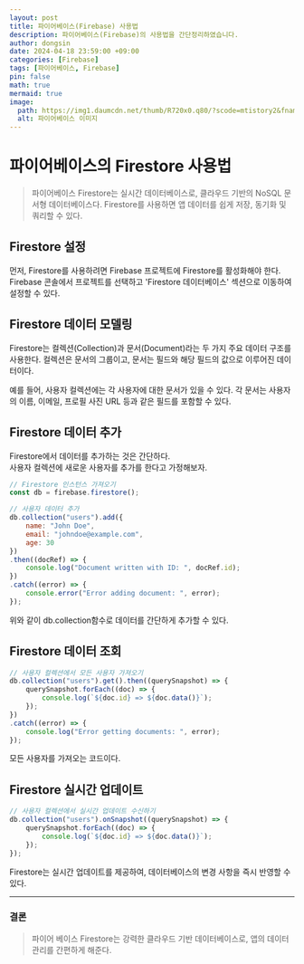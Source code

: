 ```yaml
---
layout: post
title: 파이어베이스(Firebase) 사용법
description: 파이어베이스(Firebase)의 사용법을 간단정리하였습니다.
author: dongsin
date: 2024-04-18 23:59:00 +09:00
categories: [Firebase]
tags: [파이어베이스, Firebase]
pin: false
math: true
mermaid: true
image:
  path: https://img1.daumcdn.net/thumb/R720x0.q80/?scode=mtistory2&fname=https%3A%2F%2Ft1.daumcdn.net%2Fcfile%2Ftistory%2F99F03A335A026DE21E
  alt: 파이어베이스 이미지
---
```



# 파이어베이스의 Firestore 사용법
<!-- h1 -->

> 파이어베이스 Firestore는 실시간 데이터베이스로, 클라우드 기반의 NoSQL 문서형 데이터베이스다. Firestore를 사용하면 앱 데이터를 쉽게 저장, 동기화 및 쿼리할 수 있다.


## Firestore 설정
먼저, Firestore를 사용하려면 Firebase 프로젝트에 Firestore를 활성화해야 한다. Firebase 콘솔에서 프로젝트를 선택하고 'Firestore 데이터베이스' 섹션으로 이동하여 설정할 수 있다.

## Firestore 데이터 모델링
Firestore는 컬렉션(Collection)과 문서(Document)라는 두 가지 주요 데이터 구조를 사용한다. 컬렉션은 문서의 그룹이고, 문서는 필드와 해당 필드의 값으로 이루어진 데이터이다.

예를 들어, 사용자 컬렉션에는 각 사용자에 대한 문서가 있을 수 있다. 각 문서는 사용자의 이름, 이메일, 프로필 사진 URL 등과 같은 필드를 포함할 수 있다.

## Firestore 데이터 추가
Firestore에서 데이터를 추가하는 것은 간단하다.<br />
사용자 컬렉션에 새로운 사용자를 추가를 한다고 가정해보자.
```js
// Firestore 인스턴스 가져오기
const db = firebase.firestore();

// 사용자 데이터 추가
db.collection("users").add({
    name: "John Doe",
    email: "johndoe@example.com",
    age: 30
})
.then((docRef) => {
    console.log("Document written with ID: ", docRef.id);
})
.catch((error) => {
    console.error("Error adding document: ", error);
});

```

위와 같이 db.collection함수로 데이터를 간단하게 추가할 수 있다.


## Firestore 데이터 조회
```js
// 사용자 컬렉션에서 모든 사용자 가져오기
db.collection("users").get().then((querySnapshot) => {
    querySnapshot.forEach((doc) => {
        console.log(`${doc.id} => ${doc.data()}`);
    });
})
.catch((error) => {
    console.log("Error getting documents: ", error);
});

```

모든 사용자를 가져오는 코드이다.

## Firestore 실시간 업데이트
```js
// 사용자 컬렉션에서 실시간 업데이트 수신하기
db.collection("users").onSnapshot((querySnapshot) => {
    querySnapshot.forEach((doc) => {
        console.log(`${doc.id} => ${doc.data()}`);
    });
});

```

Firestore는 실시간 업데이트를 제공하여, 데이터베이스의 변경 사항을 즉시 반영할 수 있다.

***
### 결론
> 파이어 베이스 Firestore는 강력한 클라우드 기반 데이터베이스로, 앱의 데이터관리를 간편하게 해준다.
